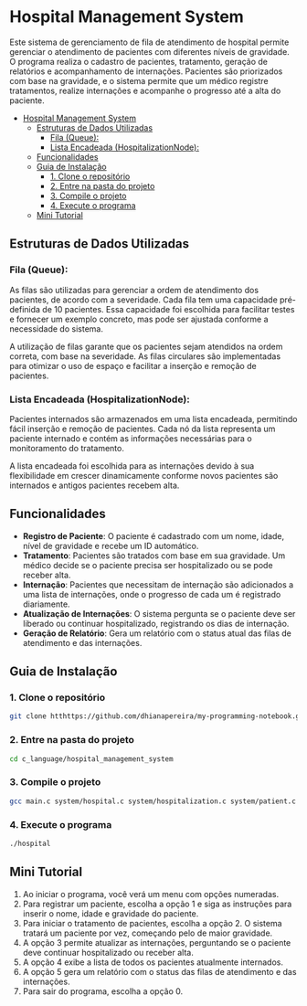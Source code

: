 # Hospital Management System

Este sistema de gerenciamento de fila de atendimento de hospital permite gerenciar o atendimento de pacientes com diferentes níveis de gravidade. O programa realiza o cadastro de pacientes, tratamento, geração de relatórios e acompanhamento de internações. Pacientes são priorizados com base na gravidade, e o sistema permite que um médico registre tratamentos, realize internações e acompanhe o progresso até a alta do paciente.

- [Hospital Management System](#hospital-management-system)
  - [Estruturas de Dados Utilizadas](#estruturas-de-dados-utilizadas)
    - [Fila (Queue):](#fila-queue)
    - [Lista Encadeada (HospitalizationNode):](#lista-encadeada-hospitalizationnode)
  - [Funcionalidades](#funcionalidades)
  - [Guia de Instalação](#guia-de-instalação)
    - [1. Clone o repositório](#1-clone-o-repositório)
    - [2. Entre na pasta do projeto](#2-entre-na-pasta-do-projeto)
    - [3. Compile o projeto](#3-compile-o-projeto)
    - [4. Execute o programa](#4-execute-o-programa)
  - [Mini Tutorial](#mini-tutorial)

## Estruturas de Dados Utilizadas

### Fila (Queue):
As filas são utilizadas para gerenciar a ordem de atendimento dos pacientes, de acordo com a severidade. Cada fila tem uma capacidade pré-definida de 10 pacientes. Essa capacidade foi escolhida para facilitar testes e fornecer um exemplo concreto, mas pode ser ajustada conforme a necessidade do sistema.

A utilização de filas garante que os pacientes sejam atendidos na ordem correta, com base na severidade. As filas circulares são implementadas para otimizar o uso de espaço e facilitar a inserção e remoção de pacientes.

### Lista Encadeada (HospitalizationNode):
Pacientes internados são armazenados em uma lista encadeada, permitindo fácil inserção e remoção de pacientes. Cada nó da lista representa um paciente internado e contém as informações necessárias para o monitoramento do tratamento.

A lista encadeada foi escolhida para as internações devido à sua flexibilidade em crescer dinamicamente conforme novos pacientes são internados e antigos pacientes recebem alta.

## Funcionalidades

- **Registro de Paciente**: O paciente é cadastrado com um nome, idade, nível de gravidade e recebe um ID automático.
- **Tratamento**: Pacientes são tratados com base em sua gravidade. Um médico decide se o paciente precisa ser hospitalizado ou se pode receber alta.
- **Internação**: Pacientes que necessitam de internação são adicionados a uma lista de internações, onde o progresso de cada um é registrado diariamente.
- **Atualização de Internações**: O sistema pergunta se o paciente deve ser liberado ou continuar hospitalizado, registrando os dias de internação.
- **Geração de Relatório**: Gera um relatório com o status atual das filas de atendimento e das internações.
  
## Guia de Instalação

### 1. Clone o repositório

```bash
git clone htthttps://github.com/dhianapereira/my-programming-notebook.git
```

### 2. Entre na pasta do projeto

```bash
cd c_language/hospital_management_system
```

### 3. Compile o projeto

```bash
gcc main.c system/hospital.c system/hospitalization.c system/patient.c system/queue.c -o hospital
```

### 4. Execute o programa

```bash
./hospital
```

## Mini Tutorial

1. Ao iniciar o programa, você verá um menu com opções numeradas.
2. Para registrar um paciente, escolha a opção 1 e siga as instruções para inserir o nome, idade e gravidade do paciente.
3. Para iniciar o tratamento de pacientes, escolha a opção 2. O sistema tratará um paciente por vez, começando pelo de maior gravidade.
4. A opção 3 permite atualizar as internações, perguntando se o paciente deve continuar hospitalizado ou receber alta.
5. A opção 4 exibe a lista de todos os pacientes atualmente internados.
6. A opção 5 gera um relatório com o status das filas de atendimento e das internações.
7. Para sair do programa, escolha a opção 0.
